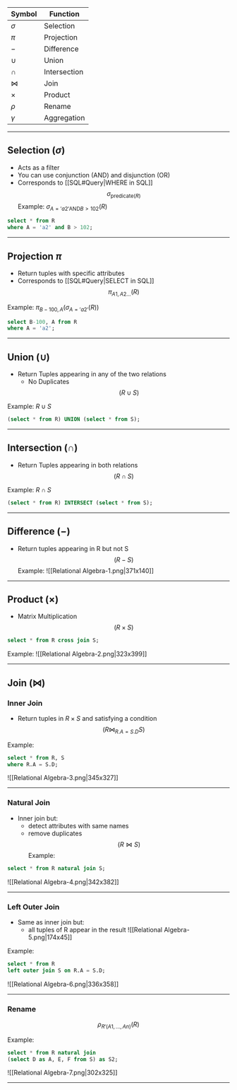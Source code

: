 
| Symbol    | Function     |
| --------- | ------------ |
| $\sigma$  | Selection    |
| $\pi$     | Projection   |
| $-$       | Difference   |
| $\cup$    | Union        |
| $\cap$    | Intersection |
| $\bowtie$ | Join         |
| $\times$  | Product      |
| $\rho$    | Rename       |
| $\gamma$  | Aggregation  |
___
## Selection ($\sigma$)
- Acts as a filter
- You can use conjunction (AND)  and disjunction (OR)
- Corresponds to [[SQL#Query|WHERE in SQL]]
$$
\sigma_{\text{predicate}(R)}
$$
Example:
$\sigma_{A='a2' \text{AND} B>102}(R)$ 
```SQL
select * from R
where A = 'a2' and B > 102;
```

___
## Projection $\pi$
- Return tuples with specific attributes
- Corresponds to [[SQL#Query|SELECT in SQL]]
$$
\pi_{A1,A2...}(R)
$$

Example:
$\pi_{B-100, A}(\sigma_{A='a2'}(R))$
```SQL
select B-100, A from R
where A = 'a2';
```

___
## Union ($\cup$)
- Return Tuples appearing in any of the two relations
	- No Duplicates
$$
(R \cup S)
$$

Example:
$R \cup S$
```SQL
(select * from R) UNION (select * from S);
```

___
## Intersection ($\cap$)
- Return Tuples appearing in both relations
$$
(R \cap S)
$$

Example:
$R \cap S$
```SQL
(select * from R) INTERSECT (select * from S);
```

___
## Difference ($-$)
- Return tuples appearing in R but not S
$$
(R-S)
$$
Example:
![[Relational Algebra-1.png|371x140]]

___
## Product ($\times$)
- Matrix Multiplication
$$
(R \times S)
$$
```SQL
select * from R cross join S;
```

Example:
![[Relational Algebra-2.png|323x399]]

___
## Join ($\bowtie$)
### Inner Join
- Return tuples in $R\times S$ and satisfying a condition
$$
(R \bowtie_{R.A = S.D}S)
$$

Example:
```SQL
select * from R, S
where R.A = S.D;
```
![[Relational Algebra-3.png|345x327]]

___
### Natural Join
- Inner join but:
	- detect attributes with same names
	- remove duplicates
$$
(R \bowtie S)
$$
Example:
```SQL
select * from R natural join S;
```

![[Relational Algebra-4.png|342x382]]

___
### Left Outer Join
- Same as inner join but:
	- all tuples of R appear in the result
![[Relational Algebra-5.png|174x45]]

Example:
```SQL
select * from R 
left outer join S on R.A = S.D;
```

![[Relational Algebra-6.png|336x358]]

___
### Rename
$$
\rho_{R'(A1,...,An)}(R)
$$

Example:
```SQL
select * from R natural join
(select D as A, E, F from S) as S2;
```

![[Relational Algebra-7.png|302x325]]

___
